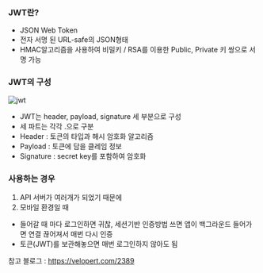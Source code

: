 ### JWT란?
  - JSON Web Token
  - 전자 서명 된 URL-safe의 JSON형태
  - HMAC알고리즘을 사용하여 비밀키 / RSA를 이용한 Public, Private 키 쌍으로 서명 가능
  
### JWT의 구성
  ![jwt](https://user-images.githubusercontent.com/29700816/93211947-e3fa1e00-f79c-11ea-8fd9-7ae7c4eb96be.png)
  - JWT는 header, payload, signature 세 부분으로 구성
  - 세 파트는 각각 .으로 구분
  - Header : 토큰의 타입과 해시 암호화 알고리즘
  - Payload : 토큰에 담을 클레임 정보 
  - Signature : secret key를 포함하여 암호화

### 사용하는 경우
  1. API 서버가 여러개가 되었기 때문에
  2. 모바일 환경일 때
   - 들어갈 때 마다 로그인하면 귀찮, 세션기반 인증방법 쓰면 앱이 백그라운드 들어가면 연결 끊어져서 매번 다시 인증
   - 토큰(JWT)를 보관해놓으면 매번 로그인하지 않아도 됨

참고 블로그 : https://velopert.com/2389
